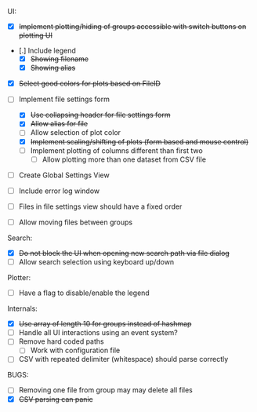 UI:
- [x] ~~Implement plotting/hiding of groups accessible with switch
      buttons on plotting UI~~
- [.] Include legend
  - [x] ~~Showing filename~~
  - [x] ~~Showing alias~~
- [x] ~~Select good colors for plots based on FileID~~
- [ ] Implement file settings form
  - [x] ~~Use collapsing header for file settings form~~
  - [x] ~~Allow alias for file~~
  - [ ] Allow selection of plot color
  - [x] ~~Implement scaling/shifting of plots (form based and mouse control)~~
  - [ ] Implement plotting of columns different than first two
    - [ ] Allow plotting more than one dataset from CSV file
- [ ] Create Global Settings View
- [ ] Include error log window 
- [ ] Files in file settings view should have a fixed order

- [ ] Allow moving files between groups

Search:
- [x] ~~Do not block the UI when opening new search path via file dialog~~
- [ ] Allow search selection using keyboard up/down

Plotter:
- [ ] Have a flag to disable/enable the legend

Internals:
- [x] ~~Use array of length 10 for groups instead of hashmap~~
- [ ] Handle all UI interactions using an event system?
- [ ] Remove hard coded paths
  - [ ] Work with configuration file
- [ ] CSV with repeated delimiter (whitespace) should parse correctly

BUGS:
- [ ] Removing one file from group may may delete all files
- [x] ~~CSV parsing can panic~~
